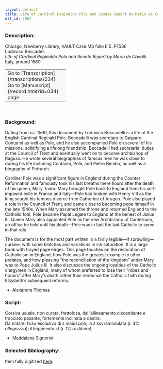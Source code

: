 ```yaml
---
layout: default
title: Life of Cardinal Reginaldo Polo and Senate Report by Marin de Cavalli
utl_id: 2967
---
```


### Description:

Chicago, Newberry Library, VAULT Case MS folio E 5 .P7536<br>
Lodovico Beccadelli<br>
_Life of Cardinal Reginaldo Polo and Senate Report by Marin de Cavalli_<br>
Italy, around 1560

<table border="0.5" cellpadding="1" cellspacing="1" style="width: 200px; background-color:#F8F8F8;"><tbody><tr><td>Go to [Transcription](/transcriptions/034)<br>
Go to [Manuscript](/record.html?id=034) page</td></tr></tbody></table> 

### Background:

Dating from ca. 1560, this document by Lodovico Beccadelli is a life of the English Cardinal Reginald Pole. Beccadelli was secretary to Gasparo Contarini as well as Pole, and he also accompanied Pole on several of his missions, solidifying a lifelong friendship. Beccadelli had secretarial duties at the Council of Trent and eventually went on to become archbishop of Ragusa. He wrote several biographies of famous men he was close to during his life including Contarini, Pole, and Pietro Bembo, as well as a biography of Petrarch.

Cardinal Pole was a significant figure in England during the Counter Reformation and famously took his last breaths mere hours after the death of his queen, Mary Tudor. Mary brought Pole back to England from his self-imposed exile in France and Italy––Pole had broken with Henry VIII as the king sought his famous divorce from Catherine of Aragon. Pole also played a role in the Council of Trent, and came close to becoming pope himself in the late 1540s. When Mary assumed the throne and returned England to the Catholic fold, Pole became Papal Legate to England at the behest of Julius III. Queen Mary also appointed Pole as the new Archbishop of Canterbury, an office he held until his death––Pole was in fact the last Catholic to serve in that role.

The document is for the most part written in a fairly legible––if sprawling––cursive, with some blotches and variations in ink saturation. It is a large book with frayed page edges. This page touches on the restoration of Catholicism in England, how Pole was the greatest example to other prelates, and how pleasing “the reconciliation of the kingdom” under Mary was to Pope Julius III. It also discusses the ongoing loyalties of the Catholic clergymen in England, many of whom preferred to lose their “robes and honors” after Mary’s death rather than renounce the Catholic faith during Elizabeth’s subsequent reforms.

- Alexandra Thomas

### Script:

Corsiva usuale, non curata, frettolosa, dall’allineamento discendente e tracciato pesante, fortemente inclinata a destra.<br>
Da notare: l’uso esclusivo di _s_ maiuscola; la _z_ sovramodulata (r. 32: _allegrezza_); il legamento _st_ (r. 12: _restituire_).<br>
- Maddalena Signorini

### Selected Bibliography:

Item fully digitized [here](http://collections.carli.illinois.edu/cdm/ref/collection/nby_dig/id/21747).

